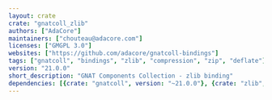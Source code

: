 ```yaml
---
layout: crate
crate: "gnatcoll_zlib"
authors: ["AdaCore"]
maintainers: ["chouteau@adacore.com"]
licenses: ["GMGPL 3.0"]
websites: ["https://github.com/adacore/gnatcoll-bindings"]
tags: ["gnatcoll", "bindings", "zlib", "compression", "zip", "deflate"]
version: "21.0.0"
short_description: "GNAT Components Collection - zlib binding"
dependencies: [{crate: "gnatcoll", version: "~21.0.0"}, {crate: "zlib", version: "*"}]
---
```



